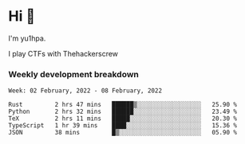 # Hi 👋

I'm yu1hpa.

I play CTFs with Thehackerscrew

### Weekly development breakdown

<!--START_SECTION:waka-->
```text
Week: 02 February, 2022 - 08 February, 2022

Rust         2 hrs 47 mins   ██████▒░░░░░░░░░░░░░░░░░░   25.90 % 
Python       2 hrs 32 mins   ██████░░░░░░░░░░░░░░░░░░░   23.49 % 
TeX          2 hrs 11 mins   █████░░░░░░░░░░░░░░░░░░░░   20.30 % 
TypeScript   1 hr 39 mins    ████░░░░░░░░░░░░░░░░░░░░░   15.36 % 
JSON         38 mins         █▒░░░░░░░░░░░░░░░░░░░░░░░   05.90 % 
```
<!--END_SECTION:waka-->


